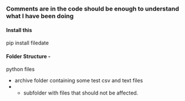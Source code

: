 ### Comments are in the code should be enough to understand what I have been doing

####  Install this
pip install filedate

#### Folder Structure - 

python files
- archive folder containing some test csv and text files 
- -  subfolder with files that should not be affected.
